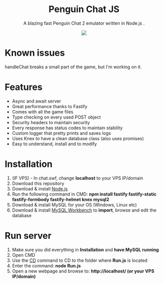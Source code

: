 <h1 align="center">Penguin Chat JS</h1>
<p align="center">A blazing fast Penguin Chat 2 emulator written in Node.js .</p>
<p align="center"><img src="https://i.imgur.com/sfH04Fn.png"></p>

# Known issues

handleChat breaks a small part of the game, but I'm working on it.

# Features

* Async and await server
* Great performance thanks to Fastify
* Comes with all the game files
* Type checking on every used POST object
* Security headers to maintain security
* Every response has status codes to maintain stability
* Custom logger that pretty prints and saves logs
* Uses Knex to have a clean database class (also uses promises)
* Easy to understand, install and to modify

# Installation

1. (IF VPS) - In chat.swf, change <b>localhost</b> to your VPS IP/domain
2. Download this repository
3. Download & install [Node.js](https://nodejs.org/en/)
4. Run the following command in CMD: <b>npm install fastify fastify-static fastify-formbody fastify-helmet knex mysql2</b>
5. Download & install MySQL for your OS (Windows, Linux etc)
6. Download & install [MySQL Workbench](https://www.mysql.com/products/workbench/) to <b>import</b>, browse and edit the database

# Run server

1. Make sure you did everything in <b>Installation</b> and <b>have MySQL running</b>
2. Open CMD
3. Use the [CD](https://ss64.com/nt/cd.html) command to CD to the folder where <b>Run.js</b> is located
4. Enter the command: <b>node Run.js</b>
5. Open a new webpage and browse to: <b>http://localhost/ (or your VPS IP/domain)</b>